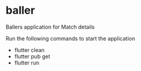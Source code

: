 # baller
Ballers application for Match details


Run the following commands to start the application

- flutter clean
- flutter pub get
- flutter run
